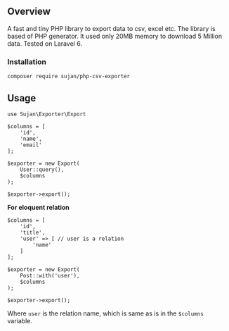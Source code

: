 ## Overview
A fast and tiny PHP library to export data to csv, excel etc. 
The library is based of PHP generator. It used only 20MB memory
to download 5 Million data. Tested on Laravel 6.

### Installation
```$xslt
composer require sujan/php-csv-exporter
```

## Usage
`use Sujan\Exporter\Export
`
```$xslt
$columns = [
    'id',
    'name',
    'email'
];

$exporter = new Export(
    User::query(),
    $columns
);

$exporter->export();
```

**For eloquent relation**
```$xslt
$columns = [
    'id',
    'title',
    'user' => [ // user is a relation
        'name'
    ]
];

$exporter = new Export(
    Post::with('user'),
    $columns
);

$exporter->export();
```

Where `user` is the relation name, which is same as is in the `$columns` variable.
